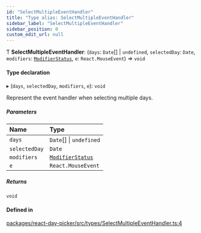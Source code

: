 ```yaml
---
id: "SelectMultipleEventHandler"
title: "Type alias: SelectMultipleEventHandler"
sidebar_label: "SelectMultipleEventHandler"
sidebar_position: 0
custom_edit_url: null
---
```


Ƭ **SelectMultipleEventHandler**: (`days`: `Date`[] \| `undefined`, `selectedDay`: `Date`, `modifiers`: [`ModifierStatus`](ModifierStatus), `e`: `React.MouseEvent`) => `void`

#### Type declaration

▸ (`days`, `selectedDay`, `modifiers`, `e`): `void`

Represent the event handler when selecting multiple days.

##### Parameters

| Name | Type |
| :------ | :------ |
| `days` | `Date`[] \| `undefined` |
| `selectedDay` | `Date` |
| `modifiers` | [`ModifierStatus`](ModifierStatus) |
| `e` | `React.MouseEvent` |

##### Returns

`void`

#### Defined in

[packages/react-day-picker/src/types/SelectMultipleEventHandler.ts:4](https://github.com/gpbl/react-day-picker/blob/b5db746c/packages/react-day-picker/src/types/SelectMultipleEventHandler.ts#L4)
